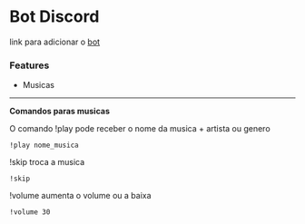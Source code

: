 # Bot Discord

link para adicionar o [bot](https://discord.com/oauth2/authorize?client_id=793923428809834506&scope=bot&permissions=2147483647)

### Features

- Musicas
---
**Comandos paras musicas**

O comando !play pode receber o nome da musica + artista ou genero

```
!play nome_musica
```

!skip troca a musica
```
!skip
```

!volume aumenta o volume ou a baixa

```
!volume 30
```

